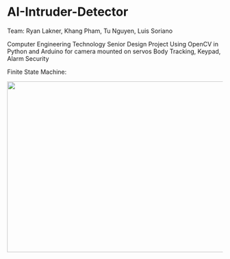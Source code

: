 # AI-Intruder-Detector

Team: Ryan Lakner, Khang Pham, Tu Nguyen, Luis Soriano

Computer Engineering Technology Senior Design Project 
Using OpenCV in Python and Arduino for camera mounted on servos 
Body Tracking, Keypad, Alarm Security

Finite State Machine:

<img src="https://user-images.githubusercontent.com/95839458/201249561-3599adbb-eae2-454f-bff1-60e64829ff81.png" width="600" height="400" />
